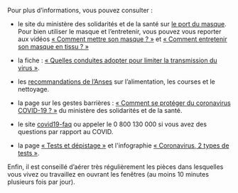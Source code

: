 Pour plus d’informations, vous pouvez consulter :

* le site du ministère des solidarités et de la santé sur [le port du masque](https://solidarites-sante.gouv.fr/IMG/pdf/affiche_masque_mode_d_emploi.pdf). Pour bien utiliser le masque et l’entretenir, vous pouvez vous reporter aux vidéos [« Comment mettre son masque ? »](https://www.youtube.com/watch?v=1bEzmzdHvJw) et [« Comment entretenir son masque en tissu ? »](https://www.youtube.com/watch?v=ZoryOURBGkE)

* la fiche : [« Quelles conduites adopter pour limiter la transmission du virus »](https://solidarites-sante.gouv.fr/IMG/pdf/fiche_grand_public.pdf). 

* les [recommandations de l’Anses](https://www.anses.fr/fr/content/coronavirus-alimentation-courses-nettoyage-les-recommandations-de-l%E2%80%99anses) sur l’alimentation, les courses et le nettoyage.

* la page sur les gestes barrières : [« Comment se protéger du coronavirus COVID-19 ? »](https://solidarites-sante.gouv.fr/IMG/pdf/affiche_gestes_barriere.pdf) du ministère des solidarités et de la santé.

* le site [covid19-faq](https://www.covid19-faq.fr/) ou appeler le 0 800 130 000 si vous avez des questions par rapport au COVID.

* la page [« Tests et dépistage »](https://www.gouvernement.fr/info-coronavirus/tests-et-depistage) et l'infographie [« Coronavirus, 2 types de tests »](https://www.gouvernement.fr/sites/default/files/infographie_tests.pdf).

Enfin, il est conseillé d’aérer très régulièrement les pièces dans lesquelles vous vivez ou travaillez en ouvrant les fenêtres (au moins 10 minutes plusieurs fois par jour).
